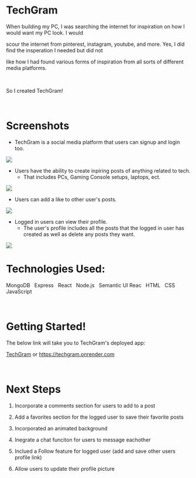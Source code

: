 
# TechGram

When building my PC, I was searching the internet for inspiration on how I would want my PC look. I would

scour the internet from pinterest, instagram, youtube, and more. Yes, I did find the insperation I needed but did not 

like how I had found various forms of inspiration from all sorts of different media platforms. 

<br>

So I created TechGram!

</br>

# Screenshots

* TechGram is a social media platform that users can signup and login too. 

<img src="https://i.imgur.com/PBMzz5K.png">

* Users have the ability to create inpiring posts of anything related to tech. 
    * That includes PCs, Gaming Console setups, laptops, ect. 

<img src="https://i.imgur.com/PBMzz5K.png">

* Users can add a like to other user's posts. 

<img src="https://i.imgur.com/PBMzz5K.png">

* Logged in users can view their profile.
    * The user's profile includes all the posts that the logged in user has created as well as delete any posts they want.

<img src="https://i.imgur.com/PBMzz5K.png">

<br>

# Technologies Used:

MongoDB &nbsp; Express &nbsp; React &nbsp; Node.js &nbsp; Semantic UI Reac &nbsp; HTML &nbsp; CSS &nbsp; JavaScript

</br>

# Getting Started!

The below link will take you to TechGram's deployed app:

[TechGram](https://techgram.onrender.com) or https://techgram.onrender.com

<br>

# Next Steps

1. Incorporate a comments section for users to add to a post

2. Add a favorites section for the logged user to save their favorite posts

3. Incorporated an animated background

4. Inegrate a chat funciton for users to message eachother

5. Inclued a Follow feature for logged user (add and save other users profile link)

6. Allow users to update their profile picture